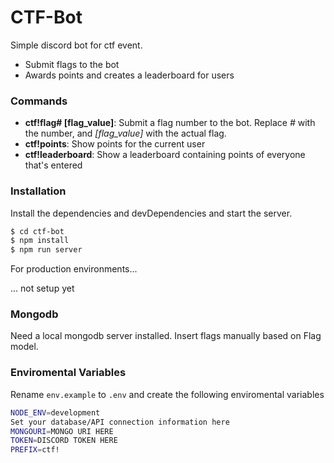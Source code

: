 # CTF-Bot

Simple discord bot for ctf event.

- Submit flags to the bot
- Awards points and creates a leaderboard for users

### Commands

- **ctf!flag# [flag_value]**: Submit a flag number to the bot. Replace _#_ with the number, and _[flag_value]_ with the actual flag.
- **ctf!points**: Show points for the current user
- **ctf!leaderboard**: Show a leaderboard containing points of everyone that's entered

### Installation

Install the dependencies and devDependencies and start the server.

```sh
$ cd ctf-bot
$ npm install
$ npm run server
```

For production environments...

... not setup yet

### Mongodb

Need a local mongodb server installed. Insert flags manually based on Flag model.

### Enviromental Variables

Rename `env.example` to `.env` and create the following enviromental variables

```sh
NODE_ENV=development
Set your database/API connection information here
MONGOURI=MONGO URI HERE
TOKEN=DISCORD TOKEN HERE
PREFIX=ctf!
```
